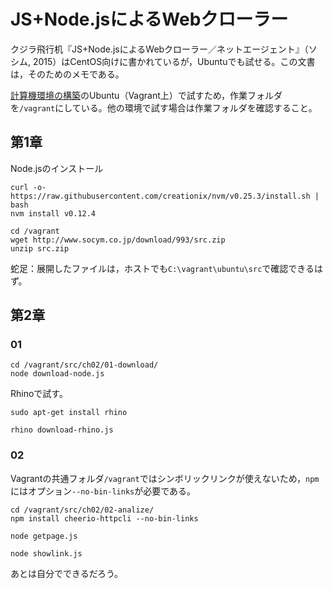 # JS+Node.jsによるWebクローラー

クジラ飛行机『JS+Node.jsによるWebクローラー／ネットエージェント』（ソシム, 2015）はCentOS向けに書かれているが，Ubuntuでも試せる。この文書は，そのためのメモである。

[計算機環境の構築](https://github.com/yabukilab/main/blob/master/%E8%A8%88%E7%AE%97%E6%A9%9F%E7%92%B0%E5%A2%83%E3%81%AE%E6%A7%8B%E7%AF%89.md)のUbuntu（Vagrant上）で試すため，作業フォルダを`/vagrant`にしている。他の環境で試す場合は作業フォルダを確認すること。

## 第1章

Node.jsのインストール

```
curl -o- https://raw.githubusercontent.com/creationix/nvm/v0.25.3/install.sh | bash
nvm install v0.12.4

cd /vagrant
wget http://www.socym.co.jp/download/993/src.zip
unzip src.zip
```

蛇足：展開したファイルは，ホストでも`C:\vagrant\ubuntu\src`で確認できるはず。

## 第2章

### 01

```
cd /vagrant/src/ch02/01-download/
node download-node.js
```

Rhinoで試す。

```
sudo apt-get install rhino

rhino download-rhino.js
```

### 02

Vagrantの共通フォルダ`/vagrant`ではシンボリックリンクが使えないため，`npm`にはオプション`--no-bin-links`が必要である。

```
cd /vagrant/src/ch02/02-analize/
npm install cheerio-httpcli --no-bin-links
```

```
node getpage.js
```

```
node showlink.js
```

あとは自分でできるだろう。
